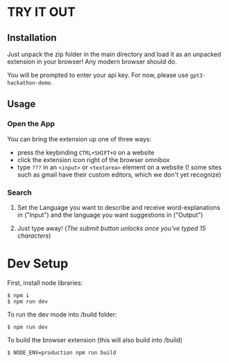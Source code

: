 # TRY IT OUT

## Installation

Just unpack the zip folder in the main directory and load it as an unpacked extension in your browser!
Any modern browser should do.

You will be prompted to enter your api key. For now, please use `gpt3-hackathon-demo`.

## Usage

### Open the App

You can bring the extension up one of three ways:
- press the keybinding `CTRL+SHIFT+U` on a website
- click the extension icon right of the browser omnibox
- type `???` in an `<input>` or `<textarea>` element on a website
(! some sites such as gmail have their custom editors, which we don't yet recognize)

### Search

1. Set the Language you want to describe and receive word-explanations in ("Input") and the language you want suggestions in ("Output")

2. Just type away!
(*The submit button unlocks once you've typed 15 characters*)





# Dev Setup

First, install node libraries:
```
$ npm i
$ npm run dev
```


To run the dev mode into /build folder:

```
$ npm run dev
```


To build the browser extension (this will also build into /build)
```
$ NODE_ENV=production npm run build
```
